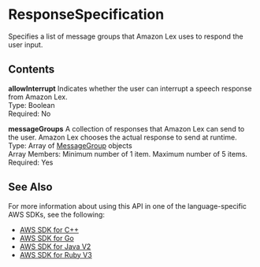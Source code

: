 # ResponseSpecification<a name="API_ResponseSpecification"></a>

Specifies a list of message groups that Amazon Lex uses to respond the user input\.

## Contents<a name="API_ResponseSpecification_Contents"></a>

 **allowInterrupt**   <a name="lexv2-Type-ResponseSpecification-allowInterrupt"></a>
Indicates whether the user can interrupt a speech response from Amazon Lex\.  
Type: Boolean  
Required: No

 **messageGroups**   <a name="lexv2-Type-ResponseSpecification-messageGroups"></a>
A collection of responses that Amazon Lex can send to the user\. Amazon Lex chooses the actual response to send at runtime\.  
Type: Array of [MessageGroup](API_MessageGroup.md) objects  
Array Members: Minimum number of 1 item\. Maximum number of 5 items\.  
Required: Yes

## See Also<a name="API_ResponseSpecification_SeeAlso"></a>

For more information about using this API in one of the language\-specific AWS SDKs, see the following:
+  [AWS SDK for C\+\+](https://docs.aws.amazon.com/goto/SdkForCpp/models.lex.v2-2020-08-07/ResponseSpecification) 
+  [AWS SDK for Go](https://docs.aws.amazon.com/goto/SdkForGoV1/models.lex.v2-2020-08-07/ResponseSpecification) 
+  [AWS SDK for Java V2](https://docs.aws.amazon.com/goto/SdkForJavaV2/models.lex.v2-2020-08-07/ResponseSpecification) 
+  [AWS SDK for Ruby V3](https://docs.aws.amazon.com/goto/SdkForRubyV3/models.lex.v2-2020-08-07/ResponseSpecification) 